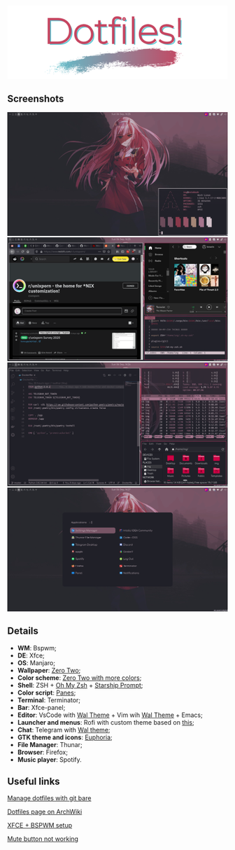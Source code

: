 <div align="center">
<img width="600" src="./img/header.png"/>
</div>

## Screenshots
![](./img/clean.png)
![](./img/busy1.png)
![](./img/busy2.png)
![](./img/busy3.png)

## Details
* **WM**: Bspwm;
* **DE**: Xfce;
* **OS**: Manjaro;
* **Wallpaper**: [Zero Two](https://wallpapercave.com/w/wp5982004);
* **Color scheme**: [Zero Two with more colors](https://wallpapercave.com/w/wp5523443);
* **Shell**: ZSH + [Oh My Zsh](https://github.com/ohmyzsh/ohmyzsh) + [Starship Prompt](https://github.com/starship/starship);
* **Color script**: [Panes](https://github.com/FlorianHeydrich/ColorScripts);
* **Terminal**: Terminator;
* **Bar**: Xfce-panel;
* **Editor**: VsCode with [Wal Theme](https://github.com/dlasagno/vscode-wal-theme) + Vim wih [Wal Theme](https://github.com/dylanaraps/wal.vim) + Emacs;
* **Launcher and menus**: Rofi with custom theme based on [this](https://github.com/adi1090x/rofi);
* **Chat**: Telegram with [Wal theme](https://github.com/agnipau/telegram-palette-gen);
* **GTK theme and icons**: [Euphoria](https://github.com/windozz/dotfiles);
* **File Manager**: Thunar;
* **Browser**: Firefox;
* **Music player**: Spotify.

## Useful links
[Manage dotfiles with git bare](https://news.ycombinator.com/item?id=11070797)

[Dotfiles page on ArchWiki](https://wiki.archlinux.org/index.php/Dotfiles)

[XFCE + BSPWM setup](https://bgdawes.github.io/bspwm-xfce-dotfiles/)

[Mute button not working](https://wiki.archlinux.org/index.php/ThinkPad_mute_button)
